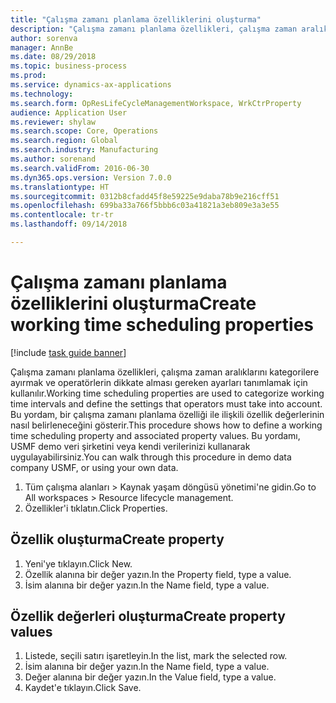 ```yaml
--- 
title: "Çalışma zamanı planlama özelliklerini oluşturma"
description: "Çalışma zamanı planlama özellikleri, çalışma zaman aralıklarını kategorilere ayırmak ve operatörlerin dikkate alması gereken ayarları tanımlamak için kullanılır."
author: sorenva
manager: AnnBe
ms.date: 08/29/2018
ms.topic: business-process
ms.prod: 
ms.service: dynamics-ax-applications
ms.technology: 
ms.search.form: OpResLifeCycleManagementWorkspace, WrkCtrProperty
audience: Application User
ms.reviewer: shylaw
ms.search.scope: Core, Operations
ms.search.region: Global
ms.search.industry: Manufacturing
ms.author: sorenand
ms.search.validFrom: 2016-06-30
ms.dyn365.ops.version: Version 7.0.0
ms.translationtype: HT
ms.sourcegitcommit: 0312b8cfadd45f8e59225e9daba78b9e216cff51
ms.openlocfilehash: 699ba33a766f5bbb6c03a41821a3eb809e3a3e55
ms.contentlocale: tr-tr
ms.lasthandoff: 09/14/2018

---
```

# <a name="create-working-time-scheduling-properties"></a><span data-ttu-id="0b616-103">Çalışma zamanı planlama özelliklerini oluşturma</span><span class="sxs-lookup"><span data-stu-id="0b616-103">Create working time scheduling properties</span></span>

[!include [task guide banner](../../includes/task-guide-banner.md)]

<span data-ttu-id="0b616-104">Çalışma zamanı planlama özellikleri, çalışma zaman aralıklarını kategorilere ayırmak ve operatörlerin dikkate alması gereken ayarları tanımlamak için kullanılır.</span><span class="sxs-lookup"><span data-stu-id="0b616-104">Working time scheduling properties are used to categorize working time intervals and define the settings that operators must take into account.</span></span> <span data-ttu-id="0b616-105">Bu yordam, bir çalışma zamanı planlama özelliği ile ilişkili özellik değerlerinin nasıl belirleneceğini gösterir.</span><span class="sxs-lookup"><span data-stu-id="0b616-105">This procedure shows how to define a working time scheduling property and associated property values.</span></span> <span data-ttu-id="0b616-106">Bu yordamı, USMF demo veri şirketini veya kendi verilerinizi kullanarak uygulayabilirsiniz.</span><span class="sxs-lookup"><span data-stu-id="0b616-106">You can walk through this procedure in demo data company USMF, or using your own data.</span></span>

1. <span data-ttu-id="0b616-107">Tüm çalışma alanları > Kaynak yaşam döngüsü yönetimi'ne gidin.</span><span class="sxs-lookup"><span data-stu-id="0b616-107">Go to All workspaces > Resource lifecycle management.</span></span>
2. <span data-ttu-id="0b616-108">Özellikler'i tıklatın.</span><span class="sxs-lookup"><span data-stu-id="0b616-108">Click Properties.</span></span>

## <a name="create-property"></a><span data-ttu-id="0b616-109">Özellik oluşturma</span><span class="sxs-lookup"><span data-stu-id="0b616-109">Create property</span></span>
1. <span data-ttu-id="0b616-110">Yeni'ye tıklayın.</span><span class="sxs-lookup"><span data-stu-id="0b616-110">Click New.</span></span>
2. <span data-ttu-id="0b616-111">Özellik alanına bir değer yazın.</span><span class="sxs-lookup"><span data-stu-id="0b616-111">In the Property field, type a value.</span></span>
3. <span data-ttu-id="0b616-112">İsim alanına bir değer yazın.</span><span class="sxs-lookup"><span data-stu-id="0b616-112">In the Name field, type a value.</span></span>

## <a name="create-property-values"></a><span data-ttu-id="0b616-113">Özellik değerleri oluşturma</span><span class="sxs-lookup"><span data-stu-id="0b616-113">Create property values</span></span>
1. <span data-ttu-id="0b616-114">Listede, seçili satırı işaretleyin.</span><span class="sxs-lookup"><span data-stu-id="0b616-114">In the list, mark the selected row.</span></span>
2. <span data-ttu-id="0b616-115">İsim alanına bir değer yazın.</span><span class="sxs-lookup"><span data-stu-id="0b616-115">In the Name field, type a value.</span></span>
3. <span data-ttu-id="0b616-116">Değer alanına bir değer yazın.</span><span class="sxs-lookup"><span data-stu-id="0b616-116">In the Value field, type a value.</span></span>
4. <span data-ttu-id="0b616-117">Kaydet'e tıklayın.</span><span class="sxs-lookup"><span data-stu-id="0b616-117">Click Save.</span></span>


